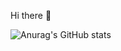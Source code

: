 Hi there 👋

![Anurag's GitHub stats](https://github-readme-stats.vercel.app/api?username=bastosjoaovitor_icons=true&theme=radical)

